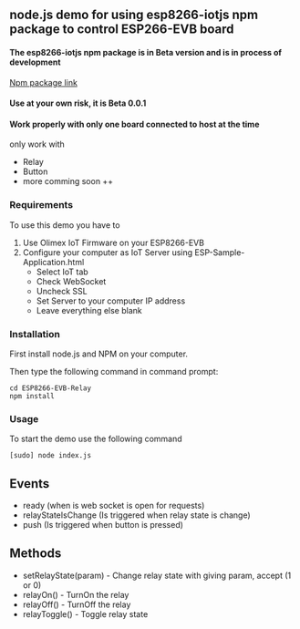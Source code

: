 ## node.js demo for using esp8266-iotjs npm package to control ESP266-EVB board

#### The esp8266-iotjs npm package is in Beta version and is in process of development

[Npm package link](https://www.npmjs.com/package/esp8266-iotjs)

#### Use at your own risk, it is Beta 0.0.1


#### Work properly with only one board connected to host at the time
only work with 
* Relay
* Button
* more comming soon ++


### Requirements

To use this demo you have to

1. Use Olimex IoT Firmware on your ESP8266-EVB
2. Configure your computer as IoT Server using ESP-Sample-Application.html
	* Select IoT tab
	* Check WebSocket
	* Uncheck SSL
	* Set Server to your computer IP address
	* Leave everything else blank

### Installation

First install node.js  and NPM on your computer.

Then type the following command in command prompt:
	
	cd ESP8266-EVB-Relay
	npm install 

### Usage
To start the demo use the following command
	
	[sudo] node index.js
	


## Events
 - ready (when is web socket is open for requests)
 - relayStateIsChange (Is triggered when relay state is change)
 - push (Is triggered when button is pressed)


 ## Methods
 - setRelayState(param) - Change relay state with giving param, accept (1 or 0)
 - relayOn() - TurnOn the relay
 - relayOff() - TurnOff the relay
 - relayToggle() - Toggle relay state
